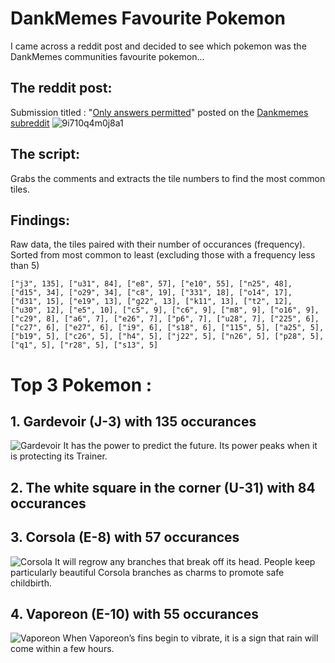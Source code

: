 # DankMemes Favourite Pokemon
I came across a reddit post and decided to see which pokemon was the DankMemes communities favourite pokemon...

## The reddit post:
Submission titled : "[Only answers permitted](https://www.reddit.com/r/dankmemes/comments/zwu64n/only_answers_permitted/)" posted on the [Dankmemes subreddit](https://www.reddit.com/r/dankmemes)
![9i710q4m0j8a1](https://user-images.githubusercontent.com/22829157/209990519-0e28974d-0af7-434e-9e3b-a7128a77317a.png)

## The script:
Grabs the comments and extracts the tile numbers to find the most common tiles.

## Findings:
Raw data, the tiles paired with their number of occurances (frequency).
Sorted from most common to least (excluding those with a frequency less than 5)
```
["j3", 135], ["u31", 84], ["e8", 57], ["e10", 55], ["n25", 48], ["d15", 34], ["o29", 34], ["c8", 19], ["331", 18], ["o14", 17], ["d31", 15], ["e19", 13], ["g22", 13], ["k11", 13], ["t2", 12], ["u30", 12], ["e5", 10], ["c5", 9], ["c6", 9], ["m8", 9], ["o16", 9], ["c29", 8], ["a6", 7], ["e26", 7], ["p6", 7], ["u28", 7], ["225", 6], ["c27", 6], ["e27", 6], ["i9", 6], ["s18", 6], ["115", 5], ["a25", 5], ["b19", 5], ["c26", 5], ["h4", 5], ["j22", 5], ["n26", 5], ["p28", 5], ["q1", 5], ["r28", 5], ["s13", 5]
```
# Top 3 Pokemon :
## 1. Gardevoir (J-3) with 135 occurances 
![Gardevoir](https://assets.pokemon.com/assets/cms2/img/pokedex/full/282.png)
It has the power to predict the future. Its power peaks when it is protecting its Trainer. 

## 2. The white square in the corner (U-31) with 84 occurances

## 3. Corsola (E-8) with 57 occurances
![Corsola](https://assets.pokemon.com/assets/cms2/img/pokedex/full/222.png)
It will regrow any branches that break off its head. People keep particularly beautiful Corsola branches as charms to promote safe childbirth. 

## 4. Vaporeon (E-10) with 55 occurances
![Vaporeon](https://assets.pokemon.com/assets/cms2/img/pokedex/full/134.png)
When Vaporeon’s fins begin to vibrate, it is a sign that rain will come within a few hours. 

